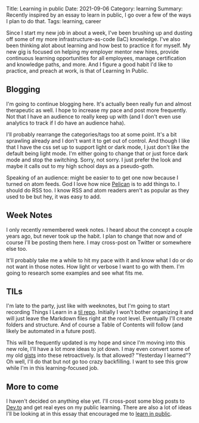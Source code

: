Title: Learning in public
Date: 2021-09-06
Category: learning
Summary: Recently inspired by an essay to learn in public, I go over a few of the ways I plan to do that.
Tags: learning, career

Since I start my new job in about a week, I've been brushing up and dusting off some of my more infrastructure-as-code (IaC) knowledge. I've also been thinking alot about learning and how best to practice it for myself. My new gig is focused on helping my employer mentor new hires, provide continuous learning opportunities for all employees, manage certification and knowledge paths, and more. And I figure a good habit I'd like to practice, and preach at work, is that of Learning In Public.

## Blogging

I'm going to continue blogging here. It's actually been really fun and almost therapeutic as well. I hope to increase my pace and post more frequently. Not that I have an audience to really keep up with (and I don't even use analytics to track if I do have an audience haha).

I'll probably rearrange the categories/tags too at some point. It's a bit sprawling already and I don't want it to get out of control. And though I like that I have the css set up to support light or dark mode, I just don't like the default being light mode. I'm either going to change that or just force dark mode and stop the switching. Sorry, not sorry. I just prefer the look and maybe it calls out to my high school days as a pseudo-goth.

Speaking of an audience: might be easier to to get one now because I turned on atom feeds. God I love how nice [Pelican](https://www.getpelican.com) is to add things to. I should do RSS too. I know RSS and atom readers aren't as popular as they used to be but hey, it was easy to add.

## Week Notes

I only recently remembered week notes. I heard about the concept a couple years ago, but never took up the habit. I plan to change that now and of course I'll be posting them here. I may cross-post on Twitter or somewhere else too.

It'll probably take me a while to hit my pace with it and know what I do or do not want in those notes. How light or verbose I want to go with them. I'm going to research some examples and see what fits me.

## TILs

I'm late to the party, just like with weeknotes, but I'm going to start recording Things I Learn in a [til repo](https://github.com/thebouv/til). Initially I won't bother organizing it and will just leave the Markdown files right at the root level. Eventually I'll create folders and structure. And of course a Table of Contents will follow (and likely be automated in a future post).

This will be frequently updated is my hope and since I'm moving into this new role, I'll have a lot more ideas to jot down. I may even convert some of my old [gists](https://gist.github.com/thebouv) into these retroactively. Is that allowed? "Yesterday I learned"? Oh well, I'll do that but not go too crazy backfilling. I want to see this grow while I'm in this learning-focused job.

## More to come

I haven't decided on anything else yet. I'll cross-post some blog posts to [Dev.to](https://dev.to/) and get real eyes on my public learning. There are also a lot of ideas I'll be looking at in this essay that encouraged me to [learn in public](https://www.swyx.io/learn-in-public/).